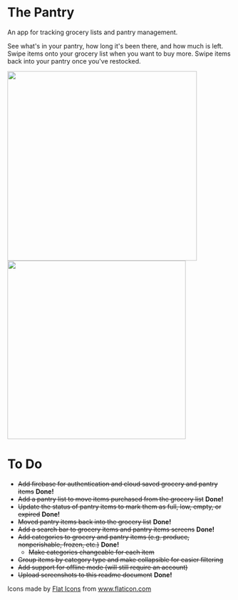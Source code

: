 # The Pantry

An app for tracking grocery lists and pantry management.

See what's in your pantry, how long it's been there, and how much is left. Swipe items onto your grocery list when you want to buy more. Swipe items back into your pantry once you've restocked.

<img src="https://user-images.githubusercontent.com/2029528/143378356-4b4a7498-9a50-4481-a0a4-ee6255130799.png" width="425" /> <img src="https://user-images.githubusercontent.com/2029528/143378345-6cd7b7f1-d49a-4e7b-92f3-c50070c6c763.gif" width="400" />

# To Do

- <strike>Add firebase for authentication and cloud saved grocery and pantry items</strike> **Done!**
- <strike>Add a pantry list to move items purchased from the grocery list</strike> **Done!**
- <strike>Update the status of pantry items to mark them as full, low, empty, or expired</strike> **Done!**
- <strike>Moved pantry items back into the grocery list</strike> **Done!**
- <strike>Add a search bar to grocery items and pantry items screens</strike> **Done!**
- <strike>Add categories to grocery and pantry items (e.g. produce, nonperishable, frozen, etc.)</strike> **Done!**
  - <strike>Make categories changeable for each item</strike>
- <strike>Group items by category type and make collapsible for easier filtering</strike>
- <strike>Add support for offline mode (will still require an account)</strike>
- <strike>Upload screenshots to this readme document</strike> **Done!**


<div>Icons made by <a href="https://www.flaticon.com/authors/flat-icons" title="Flat Icons">Flat Icons</a> from <a href="https://www.flaticon.com/" title="Flaticon">www.flaticon.com</a></div>

